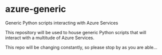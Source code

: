 # azure-generic
Generic Python scripts interacting with Azure Services

This repository will be used to house generic Python scripts that will interact with a multitude of Azure Services.

This repo will be changing constantly, so please stop by as you are able...
